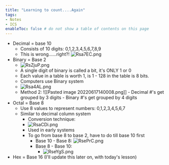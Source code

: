 ```yaml
---
title: "Learning to count....Again"
tags:
- Notes
- ICS
enableToc: false # do not show a table of contents on this page
---
```



- Decimal = base 10
	- Consists of 10 digits: 0,1,2,3,4,5,6,7,8,9
	-  This is wrong......right?!
		![Rsa7EC.png](https://imgpile.com/images/Rsa7EC.png)
- Binary = Base 2
	- ![RsZjuP.png](https://imgpile.com/images/RsZjuP.png)
	- A single digit of binary is called a bit, it's ONLY 1 or 0
	- Each value in a table is worth 1, is 1 - 128 in the table is 8 bits.
	- Computers use Binary system
	- ![Rsa4AL.png](https://imgpile.com/images/Rsa4AL.png)
	- Method 2:
		  ![[Pasted image 20220617140008.png]]
		  - Decimal #'s get grouped by 3 digits
		  - Binary #'s get grouped by 4 digits
- Octal = Base 8
	- Use 8 values to represent numbers: 0,1,2,3,4,5,6,7
	- Similar to decimal column system
		- Conversion technique:
		- ![RsaCDi.png](https://imgpile.com/images/RsaCDi.png)
		- Used in early systems
		- To go from base 8 to base 2, have to do till base 10 first
			- Base 10 - Base 8:
				  ![RsePrC.png](https://imgpile.com/images/RsePrC.png)
			- Base 8 - Base 10:
				- ![RseYgS.png](https://imgpile.com/images/RseYgS.png)
- Hex = Base 16 (I'll update this later on, with today's lesson)